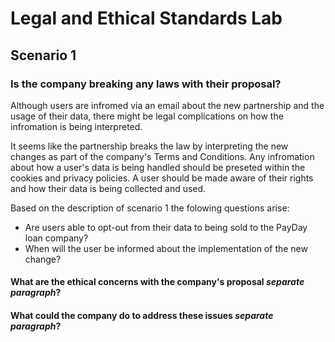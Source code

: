 # Legal and Ethical Standards Lab


## Scenario 1


### Is the company breaking any laws with their proposal?
Although users are infromed via an email about the new partnership and the usage of their data, there might be legal complications on how the infromation is being interpreted. 

It seems like the partnership breaks the law by interpreting the new changes as part of the company's Terms and Conditions. Any infromation about how a user's data is being handled should be preseted within the cookies and privacy policies. A user should be made aware of their rights and how their data is being collected and used.

Based on the description of scenario 1 the folowing questions arise: 
- Are users able to opt-out from their data to being sold to the PayDay loan company?
- When will the user be informed about the implementation of the new change?

#### What are the ethical concerns with the company's proposal *separate paragraph*?


#### What could the company do to address these issues *separate paragraph*?


